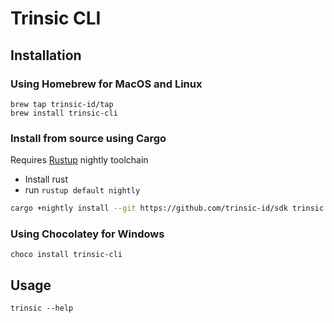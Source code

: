 # Trinsic CLI

## Installation

### Using Homebrew for MacOS and Linux

```
brew tap trinsic-id/tap
brew install trinsic-cli
```

### Install from source using Cargo

Requires [Rustup](https://www.rust-lang.org/tools/install) nightly toolchain
- Install rust
- run `rustup default nightly`

```bash
cargo +nightly install --git https://github.com/trinsic-id/sdk trinsic
```

### Using Chocolatey for Windows

```
choco install trinsic-cli
```

## Usage

```
trinsic --help
```
